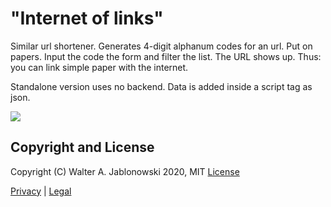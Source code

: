 # "Internet of links"

Similar url shortener. Generates 4-digit alphanum codes for an url. Put on papers. Input the code the form and filter the list. The URL shows up. Thus: you can link simple paper with the internet.

Standalone version uses no backend. Data is added inside a script tag as json.

<img src="img/displ.png" style="border: 1;">


## Copyright and License

Copyright (C) Walter A. Jablonowski 2020, MIT [License](LICENSE)

[Privacy](https://walter-a-jablonowski.github.io/privacy.html) | [Legal](https://walter-a-jablonowski.github.io/imprint.html)
